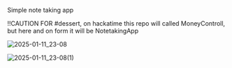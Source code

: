 Simple note taking app

!!CAUTION FOR #dessert, on hackatime this repo will called MoneyControll, but 
here and on form it will be NotetakingApp

![2025-01-11_23-08](https://github.com/user-attachments/assets/44656bdb-58f0-4020-85ee-b1b4640d3d17)

![2025-01-11_23-08(1)](https://github.com/user-attachments/assets/0f1ceedc-b584-444e-982c-614b8303addc)
